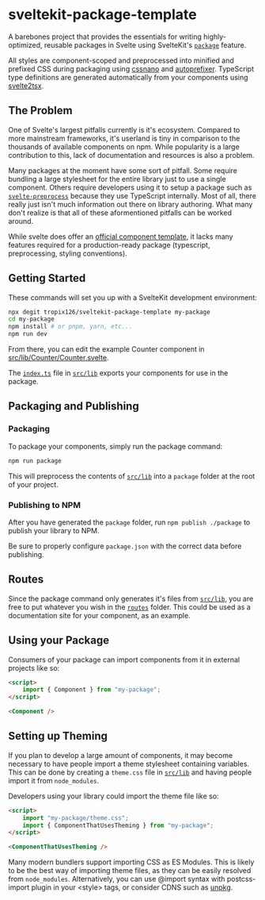 # sveltekit-package-template

A barebones project that provides the essentials for writing highly-optimized, reusable packages in Svelte using SvelteKit's [`package`](https://kit.svelte.dev/docs#packaging) feature.

All styles are component-scoped and preprocessed into minified and prefixed CSS during packaging using [cssnano](https://cssnano.co/) and [autoprefixer](https://github.com/postcss/autoprefixer). TypeScript type definitions are generated automatically from your components using [svelte2tsx](https://github.com/sveltejs/language-tools/tree/master/packages/svelte2tsx).

## The Problem

One of Svelte's largest pitfalls currently is it's ecosystem. Compared to more mainstream frameworks, it's userland is tiny in comparison to the thousands of available components on npm. While popularity is a large contribution to this, lack of documentation and resources is also a problem.

Many packages at the moment have some sort of pitfall. Some require bundling a large stylesheet for the entire library just to use a single component. Others require developers using it to setup a package such as [`svelte-preprocess`](https://github.com/sveltejs/svelte-preprocess) because they use TypeScript internally. Most of all, there really just isn't much information out there on library authoring. What many don't realize is that all of these aformentioned pitfalls can be worked around.

While svelte does offer an [official component template](https://github.com/sveltejs/component-template), it lacks many features required for a production-ready package (typescript, preprocessing, styling conventions).

## Getting Started

These commands will set you up with a SvelteKit development environment:

```bash
npx degit tropix126/sveltekit-package-template my-package
cd my-package
npm install # or pnpm, yarn, etc...
npm run dev
```

From there, you can edit the example Counter component in [src/lib/Counter/Counter.svelte](/src/lib/Counter/Counter.svelte).

The [`index.ts`](/src/lib/index.ts) file in [`src/lib`](/src/lib) exports your components for use in the package.

## Packaging and Publishing

### Packaging

To package your components, simply run the package command:

```bash
npm run package
```

This will preprocess the contents of [`src/lib`](/src/lib) into a `package` folder at the root of your project.

### Publishing to NPM

After you have generated the `package` folder, run `npm publish ./package` to publish your library to NPM.

Be sure to properly configure `package.json` with the correct data before publishing.

## Routes

Since the package command only generates it's files from [`src/lib`](/src/lib), you are free to put whatever you wish in the [`routes`](/src/routes) folder. This could be used as a documentation site for your component, as an example.

## Using your Package

Consumers of your package can import components from it in external projects like so:
```html
<script>
    import { Component } from "my-package";
</script>

<Component />
```

## Setting up Theming

If you plan to develop a large amount of components, it may become necessary to have people import a theme stylesheet containing variables. This can be done by creating a `theme.css` file in [`src/lib`](/src/lib) and having people import it from `node_modules`.

Developers using your library could import the theme file like so:
```html
<script>
    import "my-package/theme.css";
    import { ComponentThatUsesTheming } from "my-package";
</script>

<ComponentThatUsesTheming />
```

Many modern bundlers support importing CSS as ES Modules. This is likely to be the best way of importing theme files, as they can be easily resolved from `node_modules`. Alternatively, you can use @import syntax with postcss-import plugin in your \<style> tags, or consider CDNS such as [unpkg](https://unpkg.com/).